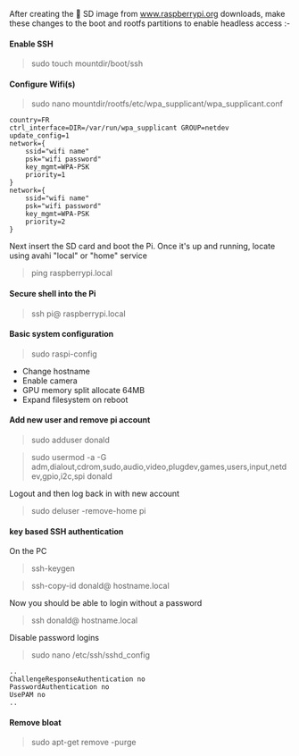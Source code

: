 After creating the :floppy_disk: SD image from www.raspberrypi.org downloads, make these changes to the boot and rootfs partitions to enable headless access :-

#### Enable SSH
>sudo touch mountdir/boot/ssh

#### Configure Wifi(s)
>sudo nano mountdir/rootfs/etc/wpa_supplicant/wpa_supplicant.conf
```
country=FR
ctrl_interface=DIR=/var/run/wpa_supplicant GROUP=netdev
update_config=1
network={
    ssid="wifi name"
    psk="wifi password"
    key_mgmt=WPA-PSK
    priority=1
}
network={
    ssid="wifi name"
    psk="wifi password"
    key_mgmt=WPA-PSK
    priority=2
}
```

Next insert the SD card and boot the Pi. Once it's up and running, locate using avahi "local" or "home" service
>ping raspberrypi.local

#### Secure shell into the Pi
>ssh pi@ raspberrypi.local

#### Basic system configuration 
>sudo raspi-config
* Change hostname
* Enable camera
* GPU memory split allocate 64MB
* Expand filesystem on reboot

#### Add new user and remove pi account 
>sudo adduser donald

>sudo usermod -a -G adm,dialout,cdrom,sudo,audio,video,plugdev,games,users,input,netdev,gpio,i2c,spi donald

Logout and then log back in with new account

>sudo deluser -remove-home pi


#### key based SSH authentication
On the PC
>ssh-keygen

>ssh-copy-id donald@ hostname.local

Now you should be able to login without a password

>ssh donald@ hostname.local

Disable password logins

>sudo nano /etc/ssh/sshd_config
```
..
ChallengeResponseAuthentication no
PasswordAuthentication no
UsePAM no
..
```

#### Remove bloat
>sudo apt-get remove -purge

